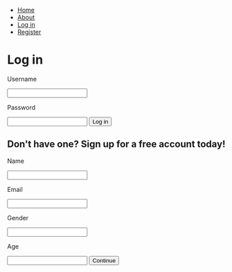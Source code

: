 <!DOCTYPE html>
<html>
<head>
<style type="text/css">

body {

margin:0;
font-family: "Work Sans", sans-serif;
font-weight: 400;
overflow:hidden;
}

.container {
width: 80%;
margin: 0 auto;
}

header::after {
  content: '';
  display: table;
  clear: both;
 }
 
 nav {
 float.right;
 }
 
 nav ul {
 margin: 0;
 padding: 0;
 list-style: none;
 }
 
 nav li {
 display: inline-block;
 margin-left: 70px;
 padding-top: 23px; 
 
 position: relative;
 }
 
 nav a {
 color: #444;
 text-decoration: none;
 text-transform: uppercase;
 font-size: 14px;
 }
 
 nav a:hover {
 }
 
 nav a:before {
 content: '';
 display bloack;
 height: 5px;
 width: 100%;
 background-color: #444;
 }
 

a:link,a:visited{
display:block;
front-weight:bold;
color:#FFFFFF;
background-color:#98bf21;
width:120px
}
li {
float.left;
}
</style>
<title>Livin Life</title>
</head>
<body>
   <div class="nav_bar">
<ul>
<li><a href="home.html">Home</a></li>
<li><a href="about.html">About</a></li>
<li><a href="signin.html">Log in</a></li>
<li><a href="signup.html">Register</a></li>
</ul>
</div>

<h1>Log in</h1>
<p>Username</p>
<input>
<p>Password</p>
<input>
<button>Log in</button>

<h2>Don't have one? Sign up for a free account today!</h2>
<p>Name</p>
<input>
<p>Email</p>
<input>
<p>Gender</p>
<input>
<p>Age</p>
<input>
<button>Continue</button>


</body>
</html>
